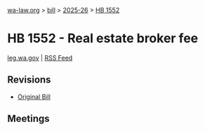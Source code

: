 [wa-law.org](/) > [bill](/bill/) > [2025-26](/bill/2025-26/) > [HB 1552](/bill/2025-26/hb/1552/)

# HB 1552 - Real estate broker fee
[leg.wa.gov](https://app.leg.wa.gov/billsummary?BillNumber=1552&Year=2025&Initiative=false) | [RSS Feed](./rss.xml)

## Revisions
* [Original Bill](1/)

## Meetings